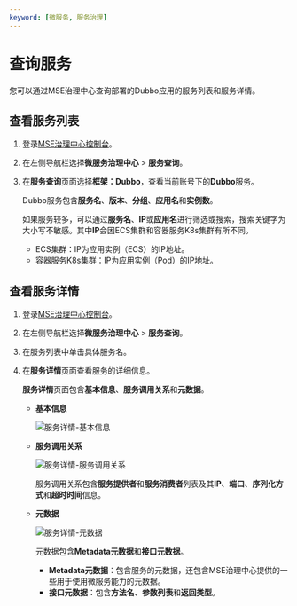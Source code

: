 ```yaml
---
keyword: [微服务, 服务治理]
---
```


# 查询服务

您可以通过MSE治理中心查询部署的Dubbo应用的服务列表和服务详情。

## 查看服务列表

1.  登录[MSE治理中心控制台](https://mse.console.aliyun.com/?spm=a2c4g.11186623.2.13.f90a6a60WiEx0N#/msc/home)。

2.  在左侧导航栏选择**微服务治理中心** \> **服务查询**。

3.  在**服务查询**页面选择**框架：Dubbo**，查看当前账号下的**Dubbo**服务。

    Dubbo服务包含**服务名**、**版本**、**分组**、**应用名**和**实例数**。

    如果服务较多，可以通过**服务名**、**IP**或**应用名**进行筛选或搜索，搜索关键字为大小写不敏感。其中**IP**会因ECS集群和容器服务K8s集群有所不同。

    -   ECS集群：IP为应用实例（ECS）的IP地址。
    -   容器服务K8s集群：IP为应用实例（Pod）的IP地址。

## 查看服务详情

1.  登录[MSE治理中心控制台](https://mse.console.aliyun.com/?spm=a2c4g.11186623.2.13.f90a6a60WiEx0N#/msc/home)。

2.  在左侧导航栏选择**微服务治理中心** \> **服务查询**。

3.  在服务列表中单击具体服务名。

4.  在**服务详情**页面查看服务的详细信息。

    **服务详情**页面包含**基本信息**、**服务调用关系**和**元数据**。

    -   **基本信息**

        ![服务详情-基本信息](https://static-aliyun-doc.oss-cn-hangzhou.aliyuncs.com/assets/img/zh-CN/8859209951/p75104.png)

    -   **服务调用关系**

        ![服务详情-服务调用关系](https://static-aliyun-doc.oss-cn-hangzhou.aliyuncs.com/assets/img/zh-CN/8859209951/p75107.png)

        服务调用关系包含**服务提供者**和**服务消费者**列表及其**IP**、**端口**、**序列化方式**和**超时时间**信息。

    -   **元数据**

        ![服务详情-元数据](https://static-aliyun-doc.oss-cn-hangzhou.aliyuncs.com/assets/img/zh-CN/8859209951/p75108.png)

        元数据包含**Metadata元数据**和**接口元数据**。

        -   **Metadata元数据**：包含服务的元数据，还包含MSE治理中心提供的一些用于使用微服务能力的元数据。
        -   **接口元数据**：包含**方法名**、**参数列表**和**返回类型**。

